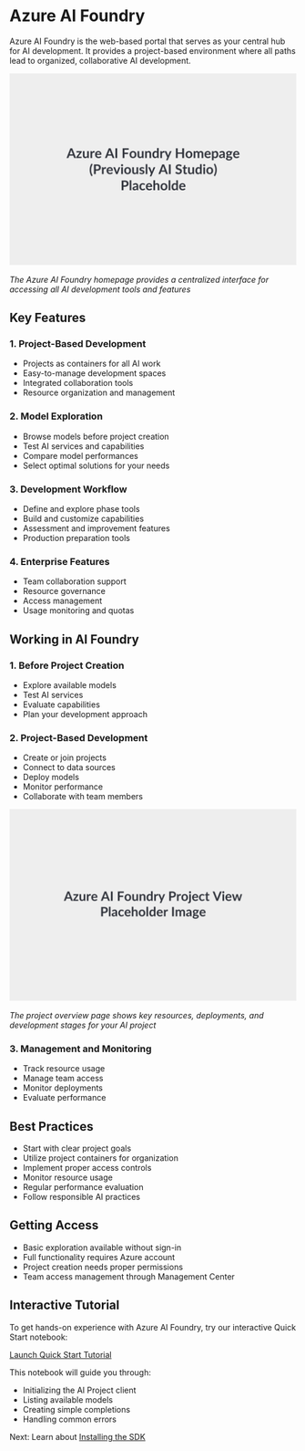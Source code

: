 # Azure AI Foundry

Azure AI Foundry is the web-based portal that serves as your central hub for AI development. It provides a project-based environment where all paths lead to organized, collaborative AI development.

![Azure AI Foundry Homepage](../img/ai-foundry-home.png)

*The Azure AI Foundry homepage provides a centralized interface for accessing all AI development tools and features*

## Key Features

### 1. Project-Based Development
- Projects as containers for all AI work
- Easy-to-manage development spaces
- Integrated collaboration tools
- Resource organization and management

### 2. Model Exploration
- Browse models before project creation
- Test AI services and capabilities
- Compare model performances
- Select optimal solutions for your needs

### 3. Development Workflow
- Define and explore phase tools
- Build and customize capabilities
- Assessment and improvement features
- Production preparation tools

### 4. Enterprise Features
- Team collaboration support
- Resource governance
- Access management
- Usage monitoring and quotas

## Working in AI Foundry

### 1. Before Project Creation
- Explore available models
- Test AI services
- Evaluate capabilities
- Plan your development approach

### 2. Project-Based Development
- Create or join projects
- Connect to data sources
- Deploy models
- Monitor performance
- Collaborate with team members

![Azure AI Foundry Project View](../img/project-view-current.png)

*The project overview page shows key resources, deployments, and development stages for your AI project*

### 3. Management and Monitoring
- Track resource usage
- Manage team access
- Monitor deployments
- Evaluate performance

## Best Practices

- Start with clear project goals
- Utilize project containers for organization
- Implement proper access controls
- Monitor resource usage
- Regular performance evaluation
- Follow responsible AI practices

## Getting Access

- Basic exploration available without sign-in
- Full functionality requires Azure account
- Project creation needs proper permissions
- Team access management through Management Center

## Interactive Tutorial
To get hands-on experience with Azure AI Foundry, try our interactive Quick Start notebook:

[Launch Quick Start Tutorial](../building_agent/project_setup/project_setup.ipynb)

This notebook will guide you through:
- Initializing the AI Project client
- Listing available models
- Creating simple completions
- Handling common errors

Next: Learn about [Installing the SDK](../sdk/installation.md)
